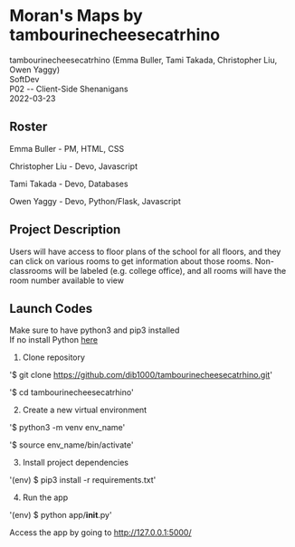 # Moran's Maps by tambourinecheesecatrhino
tambourinecheesecatrhino (Emma Buller, Tami Takada, Christopher Liu, Owen Yaggy) <br>
SoftDev <br>
P02 -- Client-Side Shenanigans <br>
2022-03-23

## Roster
Emma Buller - PM, HTML, CSS

Christopher Liu - Devo, Javascript

Tami Takada - Devo, Databases

Owen Yaggy - Devo, Python/Flask, Javascript

## Project Description
Users will have access to floor plans of the school for all floors, and they can click on various rooms to get information about those rooms. Non-classrooms will be labeled (e.g. college office), and all rooms will have the room number available to view

## Launch Codes
Make sure to have python3 and pip3 installed <br>
If no install Python [here](https://www.python.org/downloads/)

1. Clone repository


 '$ git clone https://github.com/dib1000/tambourinecheesecatrhino.git'

 '$ cd tambourinecheesecatrhino'


2. Create a new virtual environment

 '$ python3 -m venv env_name'

 '$ source env_name/bin/activate'


3. Install project dependencies

 '(env) $ pip3 install -r requirements.txt'


4. Run the app


 '(env) $ python app/__init__.py'

Access the app by going to http://127.0.0.1:5000/
